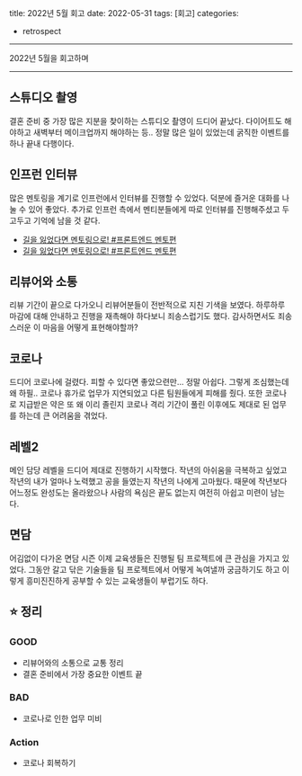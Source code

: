 title: 2022년 5월 회고
date: 2022-05-31
tags: [회고]
categories:
- retrospect

---

2022년 5월을 회고하며

<!-- more -->

---

## 스튜디오 촬영

결혼 준비 중 가장 많은 지분을 찾이하는 스튜디오 촬영이 드디어 끝났다.
다이어트도 해야하고 새벽부터 메이크업까지 해야하는 등.. 정말 많은 일이 있었는데 굵직한 이벤트를 하나 끝내 다행이다.

## 인프런 인터뷰

많은 멘토링을 계기로 인프런에서 인터뷰를 진행할 수 있었다. 덕분에 즐거운 대화를 나눌 수 있어 좋았다.
추가로 인프런 측에서 멘티분들에게 따로 인터뷰를 진행해주셨고 두고두고 기억에 남을 것 같다.

- [길을 잃었다면 멘토링으로! #프론트엔드 멘토편](https://www.inflearn.com/pages/mentoring1)
- [길을 잃었다면 멘토링으로! #프론트엔드 멘토편](https://www.inflearn.com/pages/mentoring2)


## 리뷰어와 소통

리뷰 기간이 끝으로 다가오니 리뷰어분들이 전반적으로 지친 기색을 보였다.
하루하루 마감에 대해 안내하고 진행을 재촉해야 하다보니 죄송스럽기도 했다.
감사하면서도 죄송스러운 이 마음을 어떻게 표현해야할까?

## 코로나

드디어 코로나에 걸렸다.
피할 수 있다면 좋았으련만... 정말 아쉽다. 그렇게 조심했는데 왜 하필..
코로나 휴가로 업무가 지연되었고 다른 팀원들에게 피해를 줬다. 또한 코로나로 지급받은 약은 또 왜 이리 졸린지 코로나 격리 기간이 풀린 이후에도 제대로 된 업무를 하는데 큰 어려움을 겪었다.

## 레벨2

메인 담당 레벨을 드디어 제대로 진행하기 시작했다.
작년의 아쉬움을 극복하고 싶었고 작년의 내가 얼마나 노력했고 공을 들였는지 작년의 나에게 고마웠다.
때문에 작년보다 어느정도 완성도는 올라왔으나 사람의 욕심은 끝도 없는지 여전히 아쉽고 미련이 남는다.

## 면담

어김없이 다가온 면담 시즌 이제 교육생들은 진행될 팀 프로젝트에 큰 관심을 가지고 있었다.
그동안 갈고 닦은 기술들을 팀 프로젝트에서 어떻게 녹여낼까 궁금하기도 하고 이렇게 흥미진진하게 공부할 수 있는 교육생들이 부럽기도 하다.

## ⭐️ 정리

### GOOD

- 리뷰어와의 소통으로 교통 정리
- 결혼 준비에서 가장 중요한 이벤트 끝

### BAD

- 코로나로 인한 업무 미비

### Action

- 코로나 회복하기